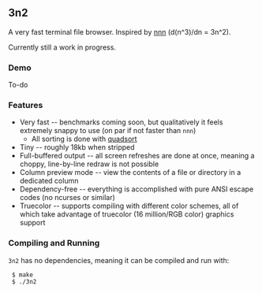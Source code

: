 ## 3n2

A very fast terminal file browser.  Inspired by [nnn](https://github.com/jarun/nnn) (d(n^3)/dn = 3n^2).

Currently still a work in progress.

### Demo

To-do

### Features

- Very fast -- benchmarks coming soon, but qualitatively it feels extremely snappy to use (on par if not faster than `nnn`)
   - All sorting is done with [quadsort](https://github.com/scandum/quadsort)
- Tiny -- roughly 18kb when stripped
- Full-buffered output -- all screen refreshes are done at once, meaning a choppy, line-by-line redraw is not possible
- Column preview mode -- view the contents of a file or directory in a dedicated column
- Dependency-free -- everything is accomplished with pure ANSI escape codes (no ncurses or similar)
- Truecolor -- supports compiling with different color schemes, all of which take advantage of truecolor (16 million/RGB color) graphics support

### Compiling and Running

`3n2` has no dependencies, meaning it can be compiled and run with:

     $ make
     $ ./3n2

